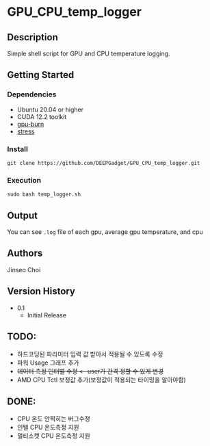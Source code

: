 # GPU_CPU_temp_logger

## Description
Simple shell script for GPU and CPU temperature logging.

## Getting Started

### Dependencies

* Ubuntu 20.04 or higher
* CUDA 12.2 toolkit
* [gpu-burn](https://github.com/wilicc/gpu-burn)
* [stress](https://howtoinstall.co/package/stress)

### Install
```
git clone https://github.com/DEEPGadget/GPU_CPU_temp_logger.git
```

### Execution
```
sudo bash temp_logger.sh
```

## Output
You can see ```.log``` file of each gpu, average gpu temperature, and cpu 

## Authors

Jinseo Choi


## Version History

* 0.1
    * Initial Release

## TODO:
* 하드코딩된 파라미터 입력 값 받아서 적용될 수 있도록 수정
* 파워 Usage 그래프 추가 
* ~~데이터 측정 인터벌 수정 <- user가 간격 정할 수 있게 변경~~
* AMD CPU Tctl 보정값 추가(보정값이 적용되는 타이밍을 알아야함)

## DONE:
* CPU 온도 안찍히는 버그수정
* 인텔 CPU 온도측정 지원
* 멀티소켓 CPU 온도측정 지원
